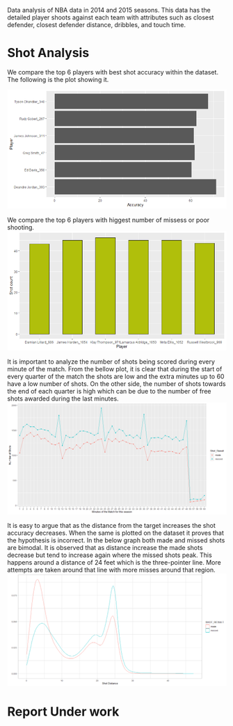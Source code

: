 Data analysis of NBA data in 2014 and 2015 seasons. This data has the detailed player shoots against each team with attributes such as closest defender, closest defender distance, dribbles, and touch time.

# Shot Analysis

We compare the top 6 players with best shot accuracy within the dataset. The following is the plot showing it.

<!-- ![Image of Yaktocat](https://octodex.github.com/images/yaktocat.png) -->
![Shot Accuracy](Images/shot_acc.png)

We compare the top 6 players with higgest number of missess or poor shooting.
![Shot Accuracy](Images/shot_missed.png)

It is important to analyze the number of shots being scored during every minute of the match. From the bellow plot, it is clear that during the start of every quarter of the match the shots are low and the extra minutes up to 60 have a low number of shots. On the other side, the number of shots towards the end of each quarter is high which can be due to the number of free shots awarded during the last minutes. 
![Shot Accuracy](Images/Shots_number_every_minute.png)

It is easy to argue that as the distance from the target increases the shot accuracy decreases. When the same is plotted on the dataset it proves that the hypothesis is incorrect. In the below graph both made and missed shots are bimodal. It is observed that as distance increase the made shots decrease but tend to increase again where the missed shots peak. This happens around a distance of 24 feet which is the three-pointer line. More attempts are taken around that line with more misses around that region.   
![Shot_distance_vs_accuracy](Images/Shot_distance_vs_accuracy.png)

# Report Under work
